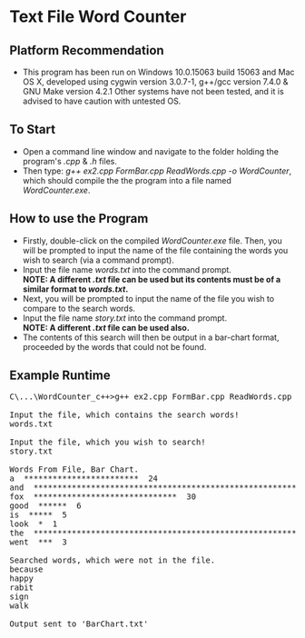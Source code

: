 # Text File Word Counter

## Platform Recommendation
* This program has been run on Windows 10.0.15063 build 15063 and Mac OS X, developed using cygwin version 3.0.7-1, g++/gcc version 7.4.0 & GNU Make version 4.2.1 Other systems have not been tested, and it is advised to have caution with untested OS.

## To Start
* Open a command line window and navigate to the folder holding the program's *.cpp* & *.h* files.
* Then type: *g++ ex2.cpp FormBar.cpp ReadWords.cpp -o WordCounter*, which should compile the the program into a file named *WordCounter.exe*.

## How to use the Program
* Firstly, double-click on the compiled *WordCounter.exe* file.
Then, you will be prompted to input the name of the file containing the words you wish to search (via a command prompt).
* Input the file name *words.txt* into the command prompt.  
**NOTE: A different *.txt* file can be used but its contents must be of a similar format to *words.txt*.**  
* Next, you will be prompted to input the name of the file you wish to compare to the search words.
* Input the file name *story.txt* into the command prompt.   
**NOTE: A different *.txt* file can be used also.**
* The contents of this search will then be output in a bar-chart format, proceeded by the words that could not be found.

## Example Runtime
<pre>
C\...\WordCounter_c++>g++ ex2.cpp FormBar.cpp ReadWords.cpp -o WordCounter

Input the file, which contains the search words!
words.txt

Input the file, which you wish to search!
story.txt

Words From File, Bar Chart.
a  ************************  24
and  **********************************************************  58
fox  ******************************  30
good  ******  6
is  *****  5
look  *  1
the  *******************************************************************************  79
went  ***  3

Searched words, which were not in the file.
because
happy
rabit
sign
walk

Output sent to 'BarChart.txt'
</pre>
